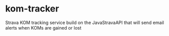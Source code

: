 # kom-tracker
Strava KOM tracking service build on the JavaStravaAPI that will send email alerts when KOMs are gained or lost
